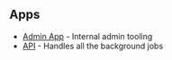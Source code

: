 ## Apps

- [Admin App](./apps/admin-app/package.json) - Internal admin tooling
- [API](./apps/api/package.json) - Handles all the background jobs
